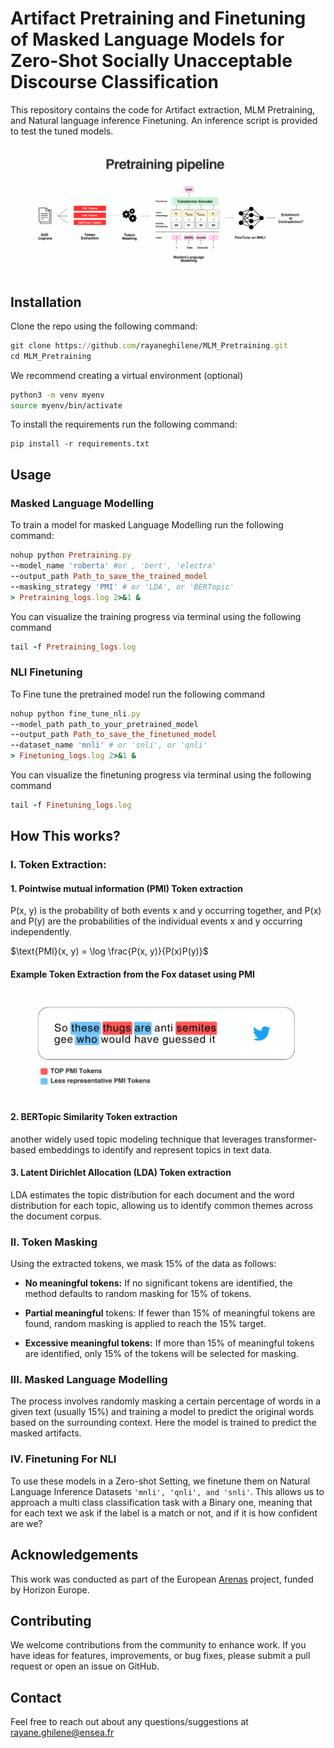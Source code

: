 # Artifact Pretraining and Finetuning of Masked Language Models for Zero-Shot Socially Unacceptable Discourse Classification

This repository contains the code for Artifact extraction, MLM Pretraining, and Natural language inference Finetuning. An inference script is provided to test the tuned models. 

![Pretraining_pipeline](https://github.com/rayaneghilene/MLM_Pretraining/blob/main/Images/Pretraining_pipeline.png)


## Installation

Clone the repo using the following command:
```ruby
git clone https://github.com/rayaneghilene/MLM_Pretraining.git
cd MLM_Pretraining
```

We recommend creating a virtual environment (optional)
```bash
python3 -m venv myenv
source myenv/bin/activate 
```

To install the requirements run the following command: 
```
pip install -r requirements.txt
```


## Usage
### Masked Language Modelling
To train a model for masked Language Modelling run the following command:
```ruby
nohup python Pretraining.py 
--model_name 'roberta' #or , 'bert', 'electra'
--output_path Path_to_save_the_trained_model 
--masking_strategy 'PMI' # or 'LDA', or 'BERTopic' 
> Pretraining_logs.log 2>&1 &
```

You can visualize the training progress via terminal using the following command
```ruby
tail -f Pretraining_logs.log
```

### NLI Finetuning
To Fine tune the pretrained model run the following command
```ruby
nohup python fine_tune_nli.py 
--model_path path_to_your_pretrained_model 
--output_path Path_to_save_the_finetuned_model 
--dataset_name 'mnli' # or 'snli', or 'qnli' 
> Finetuning_logs.log 2>&1 &
```

You can visualize the finetuning progress via terminal using the following command
```ruby
tail -f Finetuning_logs.log
```




## How This works?
### I. Token Extraction:
#### 1. Pointwise mutual information (PMI) Token extraction
P(x, y) is the probability of both events x and y occurring together, and P(x) and  P(y) are the probabilities of the individual events x and y occurring independently.

$\text{PMI}(x, y) = \log \frac{P(x, y)}{P(x)P(y)}$

#### Example Token Extraction from the Fox dataset using PMI

![PMI Example](https://github.com/rayaneghilene/MLM_Pretraining/blob/main/Images/PMI_example.png)




#### 2. BERTopic Similarity Token extraction
another widely used topic modeling technique that leverages transformer-based embeddings to identify and represent topics in text data.

#### 3. Latent Dirichlet Allocation (LDA) Token extraction
LDA estimates the topic distribution for each document and the word distribution for each topic, allowing us to identify common themes across the document corpus.

### II. Token Masking
Using the extracted tokens, we mask 15% of the data as follows:

* **No meaningful tokens:** If no significant tokens are identified, the method defaults to random masking for 15% of tokens.

* **Partial meaningful** tokens: If fewer than 15% of meaningful tokens are found, random masking is applied to reach the 15% target.

* **Excessive meaningful tokens:** If more than 15% of meaningful tokens are identified, only 15\% of the tokens will be selected for masking.

### III. Masked Language Modelling
The process involves randomly masking a certain percentage of words in a given text (usually 15%) and training a model to predict the original words based on the surrounding context.
Here the model is trained to predict the masked artifacts.


### IV. Finetuning For NLI
To  use these models in a Zero-shot Setting, we finetune them on Natural Language Inference Datasets ```'mnli', 'qnli', and 'snli'```. This allows us to approach a multi class classification task with a Binary one, meaning that for each text we ask if the label is a match or not, and if it is how confident are we?

## Acknowledgements
This work was conducted as part of the European [Arenas](https://arenasproject.eu/) project, funded by Horizon Europe.

## Contributing
We welcome contributions from the community to enhance work. If you have ideas for features, improvements, or bug fixes, please submit a pull request or open an issue on GitHub.

## Contact
Feel free to reach out about any questions/suggestions at rayane.ghilene@ensea.fr

